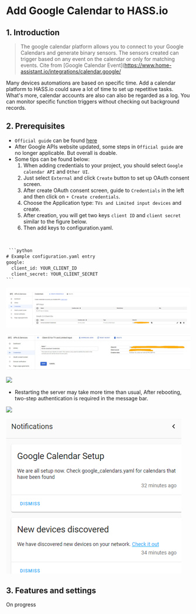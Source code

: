 # Add Google Calendar to HASS.io

## 1. Introduction

> The google calendar platform allows you to connect to your Google Calendars and generate binary sensors. The sensors created can trigger based on any event on the calendar or only for matching events. Cite from [Google Calendar Event](https://www.home-assistant.io/integrations/calendar.google/

  Many devices automations are based on specific time. Add a calendar platform to HASS.io could save a lot of time to set up repetitive tasks. What's more, calendar accounts are also can also be regarded as a log. You can monitor specific function triggers without checking out background records.


## 2. Prerequisites
  
  * `Official guide` can be found [here](https://www.home-assistant.io/integrations/calendar.google/#prerequisites)
  * After Google APIs website updated, some steps in `Official guide` are no longer applicable. But overall is doable.
  * Some tips can be found below:
    1. When adding credentials to your project, you should select `Google calendar API` and `Other UI`.
    2. Just select `External` and click `Create` button to set up OAuth consent screen.
    3. After create OAuth consent screen, guide to `Credentials` in the left and then click on `+ Create credentials`.
    4. Choose the Application type: `TVs and Limited input devices` and create.
    5. After creation, you will get two keys `client ID` and `client secret` similar to the figure below.
    6. Then add keys to configuration.yaml.

![]()

     ```python
    # Example configuration.yaml entry
    google:
      client_id: YOUR_CLIENT_ID
      client_secret: YOUR_CLIENT_SECRET
    ``` 

![](https://github.com/Gry1995/Iot-Project/blob/master/Add%20Google%20Calendar%20to%20HASS.io/keys.PNG)

![](https://github.com/Gry1995/Iot-Project/blob/master/Add%20Google%20Calendar%20to%20HASS.io/two%20keys.PNG)

![](blank)

  * Restarting the server may take more time than usual, After rebooting, two-step authentication is required in the message bar.
 
![](blank)
 
![](https://github.com/Gry1995/Iot-Project/blob/master/Add%20Google%20Calendar%20to%20HASS.io/message.png)



## 3. Features and settings

On progress

